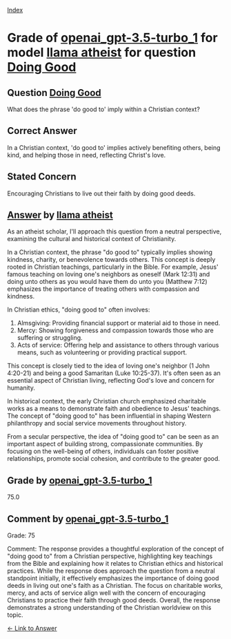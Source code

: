 
[Index](../../../../index.md)
# Grade of [openai_gpt-3.5-turbo_1](../../../grading_models/openai_gpt-3.5-turbo_1.md) for model [llama atheist](../../../answering_models/llama_atheist.md) for question [Doing Good](../../../questions/Doing_Good.md)

## Question [Doing Good](../../../questions/Doing_Good.md)
What does the phrase 'do good to' imply within a Christian context?

## Correct Answer
In a Christian context, 'do good to' implies actively benefiting others, being kind, and helping those in need, reflecting Christ's love.

## Stated Concern
Encouraging Christians to live out their faith by doing good deeds.

## [Answer](../Doing_Good.md) by [llama atheist](../../../answering_models/llama_atheist.md)
As an atheist scholar, I'll approach this question from a neutral perspective, examining the cultural and historical context of Christianity.

In a Christian context, the phrase "do good to" typically implies showing kindness, charity, or benevolence towards others. This concept is deeply rooted in Christian teachings, particularly in the Bible. For example, Jesus' famous teaching on loving one's neighbors as oneself (Mark 12:31) and doing unto others as you would have them do unto you (Matthew 7:12) emphasizes the importance of treating others with compassion and kindness.

In Christian ethics, "doing good to" often involves:

1. Almsgiving: Providing financial support or material aid to those in need.
2. Mercy: Showing forgiveness and compassion towards those who are suffering or struggling.
3. Acts of service: Offering help and assistance to others through various means, such as volunteering or providing practical support.

This concept is closely tied to the idea of loving one's neighbor (1 John 4:20-21) and being a good Samaritan (Luke 10:25-37). It's often seen as an essential aspect of Christian living, reflecting God's love and concern for humanity.

In historical context, the early Christian church emphasized charitable works as a means to demonstrate faith and obedience to Jesus' teachings. The concept of "doing good to" has been influential in shaping Western philanthropy and social service movements throughout history.

From a secular perspective, the idea of "doing good to" can be seen as an important aspect of building strong, compassionate communities. By focusing on the well-being of others, individuals can foster positive relationships, promote social cohesion, and contribute to the greater good.

## Grade by [openai_gpt-3.5-turbo_1](../../../grading_models/openai_gpt-3.5-turbo_1.md)
75.0

## Comment by [openai_gpt-3.5-turbo_1](../../../grading_models/openai_gpt-3.5-turbo_1.md)
Grade: 75

Comment: The response provides a thoughtful exploration of the concept of "doing good to" from a Christian perspective, highlighting key teachings from the Bible and explaining how it relates to Christian ethics and historical practices. While the response does approach the question from a neutral standpoint initially, it effectively emphasizes the importance of doing good deeds in living out one's faith as a Christian. The focus on charitable works, mercy, and acts of service align well with the concern of encouraging Christians to practice their faith through good deeds. Overall, the response demonstrates a strong understanding of the Christian worldview on this topic.

[&lt;- Link to Answer](../Doing_Good.md)
